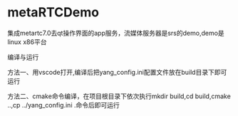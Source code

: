# metaRTCDemo
集成metartc7.0去qt操作界面的app服务，流媒体服务器是srs的demo,demo是linux x86平台  

编译与运行  

方法一、用vscode打开,编译后把yang_config.ini配置文件放在build目录下即可运行  

方法二、cmake命令编译，在项目根目录下依次执行mkdir build,cd build,cmake ..,cp ../yang_config.ini .命令后即可运行
